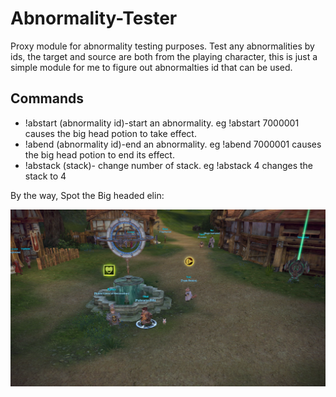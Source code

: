 # Abnormality-Tester
Proxy module for abnormality testing purposes. Test any abnormalities by ids, the target and source are both from the playing character, this is just a simple module for me to figure out abnormalties id that can be used.

## Commands
- !abstart (abnormality id)-start an abnormality. eg !abstart 7000001 causes the big head potion to take effect.
- !abend (abnormality id)-end an abnormality.  eg !abend 7000001 causes the big head potion to end its effect.
- !abstack (stack)- change number of stack. eg !abstack 4 changes the stack to 4

By the way, Spot the Big headed elin:

![Screenshot](https://raw.githubusercontent.com/SerenTera/Abnormality-Tester/master/LUL.png "LUL")
